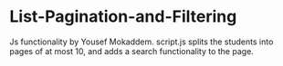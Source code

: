 # List-Pagination-and-Filtering
Js functionality by Yousef Mokaddem.
script.js splits the students into pages of at most 10, and adds a search functionality to the page.